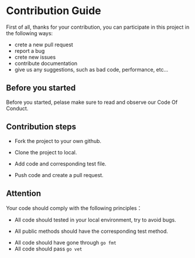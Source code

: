 # Contribution Guide

First of all, thanks for your contribution, you can participate in this project in the following ways:

* crete a new pull request
* report a bug
* crete new issues
* contribute documentation
* give us any suggestions, such as bad code, performance, etc...

## Before you started

Before you started, pelase make sure to read and observe our Code Of Conduct.

## Contribution steps

* Fork the project to your own github.

* Clone the project to local.
* Add code and corresponding test file.
* Push code and create a pull request.

## Attention

Your code should comply with the following principles：

* All code should tested in your local environment, try to avoid bugs.

* All public methods should have the corresponding test method.

- All code should have gone through `go fmt`
- All code should pass `go vet`

